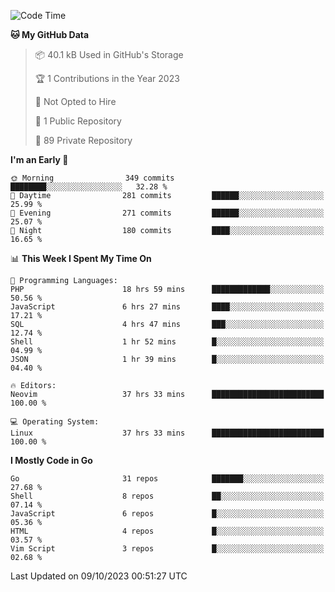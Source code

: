 
<!--START_SECTION:waka-->
![Code Time](http://img.shields.io/badge/Code%20Time-4%2C113%20hrs%2035%20mins-blue)

**🐱 My GitHub Data** 

> 📦 40.1 kB Used in GitHub's Storage 
 > 
> 🏆 1 Contributions in the Year 2023
 > 
> 🚫 Not Opted to Hire
 > 
> 📜 1 Public Repository 
 > 
> 🔑 89 Private Repository 
 > 
**I'm an Early 🐤** 

```text
🌞 Morning                349 commits         ████████░░░░░░░░░░░░░░░░░   32.28 % 
🌆 Daytime                281 commits         ██████░░░░░░░░░░░░░░░░░░░   25.99 % 
🌃 Evening                271 commits         ██████░░░░░░░░░░░░░░░░░░░   25.07 % 
🌙 Night                  180 commits         ████░░░░░░░░░░░░░░░░░░░░░   16.65 % 
```


📊 **This Week I Spent My Time On** 

```text
💬 Programming Languages: 
PHP                      18 hrs 59 mins      █████████████░░░░░░░░░░░░   50.56 % 
JavaScript               6 hrs 27 mins       ████░░░░░░░░░░░░░░░░░░░░░   17.21 % 
SQL                      4 hrs 47 mins       ███░░░░░░░░░░░░░░░░░░░░░░   12.74 % 
Shell                    1 hr 52 mins        █░░░░░░░░░░░░░░░░░░░░░░░░   04.99 % 
JSON                     1 hr 39 mins        █░░░░░░░░░░░░░░░░░░░░░░░░   04.40 % 

🔥 Editors: 
Neovim                   37 hrs 33 mins      █████████████████████████   100.00 % 

💻 Operating System: 
Linux                    37 hrs 33 mins      █████████████████████████   100.00 % 
```

**I Mostly Code in Go** 

```text
Go                       31 repos            ███████░░░░░░░░░░░░░░░░░░   27.68 % 
Shell                    8 repos             ██░░░░░░░░░░░░░░░░░░░░░░░   07.14 % 
JavaScript               6 repos             █░░░░░░░░░░░░░░░░░░░░░░░░   05.36 % 
HTML                     4 repos             █░░░░░░░░░░░░░░░░░░░░░░░░   03.57 % 
Vim Script               3 repos             █░░░░░░░░░░░░░░░░░░░░░░░░   02.68 % 
```




 Last Updated on 09/10/2023 00:51:27 UTC
<!--END_SECTION:waka-->
